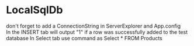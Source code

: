 # LocalSqlDb
don't forget to add a ConnectionString in ServerExplorer and App.config   
In the INSERT tab will output "1" if a row was successfully added to the test database
In Select tab use command as Select * FROM Products
